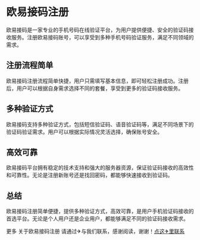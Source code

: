 # 欧易接码注册

欧易接码是一家专业的手机号码在线验证平台，为用户提供便捷、安全的验证码接收服务。注册欧易接码账号，可以享受到多种手机号码验证服务，满足不同领域的需求。

## 注册流程简单

欧易接码注册流程简单快捷，用户只需填写基本信息，即可轻松注册成功。注册后，用户可以根据自身需求选择不同的套餐，享受到更多的验证码接收服务。

## 多种验证方式

欧易接码支持多种验证方式，包括短信验证码、语音验证码等，满足不同场景下的验证码验证需求。用户可以根据实际情况灵活选择，确保账号安全。

## 高效可靠

欧易接码平台拥有稳定的技术支持和强大的服务器资源，保证验证码接收的高效性和可靠性。无论是注册新账号还是找回密码，都能够快速接收到验证码。

## 总结

欧易接码注册简单便捷，提供多种验证方式，高效可靠，是用户手机验证码接收的首选平台。无论是个人用户还是企业用户，都能够满足不同的验证码接收需求。

更多 关于欧易接码注册 请通过✈与我们联系，感谢阅读，谢谢！[点这✈里联系](https://www.k02.cc)